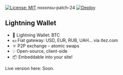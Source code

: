 ﻿[![License: MIT](https://img.shields.io/badge/License-MIT-green.svg)](LICENSE)
 noxonsu-patch-24
[![Deploy](https://www.herokucdn.com/deploy/button.svg)](https://heroku.com/deploy)
   
## Lightning Wallet
     
- 👛 Lightning Wallet: BTC
- 💵 Fiat gateway: USD, EUR, RUB, UAH... via itez.com
- ⚛️ P2P exchange – atomic swaps
- 💡 Open-source, client-side
- 📦 Embeddable into your site!
  
Live version here: 
Soon. 

